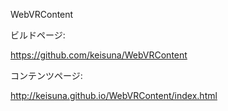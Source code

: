 WebVRContent

ビルドページ:

https://github.com/keisuna/WebVRContent

コンテンツページ:

http://keisuna.github.io/WebVRContent/index.html

